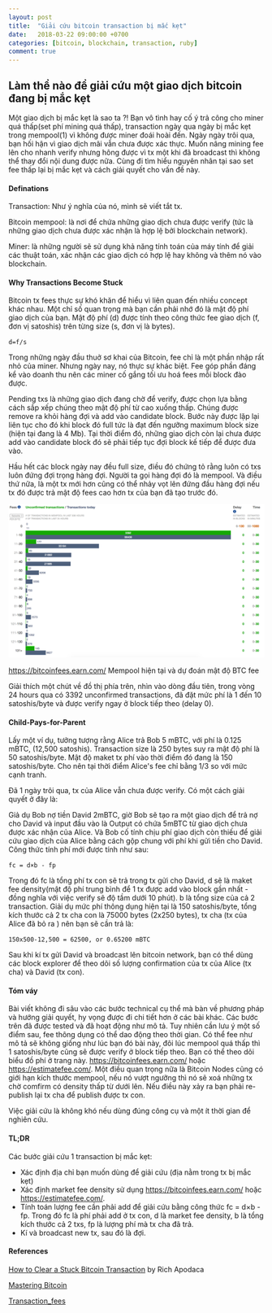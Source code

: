 ```yaml
---
layout: post
title:  "Giải cứu bitcoin transaction bị mắc kẹt"
date:   2018-03-22 09:00:00 +0700
categories: [bitcoin, blockchain, transaction, ruby]
comment: true
---
```


## Làm thể nào để giải cứu một giao dịch bitcoin đang bị mắc kẹt

Một giao dịch bị mắc kẹt là sao ta ?! Bạn vô tình hay cố ý trả công cho miner quá thấp(set phí mining quá thấp), transaction ngày qua ngày bị mắc kẹt trong mempool(1) vì không được miner đoái hoài đến. Ngày ngày trôi qua, bạn hối hận vì giao dịch mãi vẫn chưa được xác thực. Muốn nâng mining fee lên cho nhanh verify nhưng hông được vì tx một khi đã broadcast thì không thể thay đổi nội dung được nữa. Cùng đi tìm hiểu nguyên nhân tại sao set fee thấp lại bị mắc kẹt và cách giải quyết cho vấn đề này.

#### Definations

Transaction: Như ý nghĩa của nó, mình sẽ viết tắt tx.

Bitcoin mempool: là nơi để chứa những giao dịch chưa được verify (tức là những giao dịch chưa được xác nhận là hợp lệ bởi blockchain network).

Miner: là những người sẽ sử dụng khả năng tính toán của máy tính để giải các thuật toán, xác nhận các giao dịch có hợp lệ hay không và thêm nó vào blockchain.

#### Why Transactions Become Stuck

Bitcoin tx fees thực sự khó khăn để hiểu vì liên quan đến nhiều concept khác nhau. Một chỉ số quan trọng mà bạn cần phải nhớ đó là mật độ phí giao dịch của bạn. Mật độ phí (d) được tính theo công thức fee giao dịch (f, đơn vị satoshis) trên từng size (s, đơn vị là bytes).

```
d=f/s
```

Trong những ngày đầu thuở sơ khai của Bitcoin, fee chỉ là một phần nhập rất nhỏ của miner. Nhưng ngày nay, nó thực sự khác biệt. Fee góp phần đáng kể vào doanh thu nên các miner cố gắng tối ưu hoá fees mỗi block đào được.

Pending txs là những giao dịch đang chờ để verify, được chọn lựa bằng cách sắp xếp chúng theo mật độ phí từ cao xuống thấp. Chúng được remove ra khỏi hàng đợi và add vào candidate block. Bước này được lặp lại liên tục cho đó khi block đó full tức là đạt đến ngưỡng maximum block size (hiện tại đang là 4 Mb).  Tại thời điểm đó, những giao dịch còn lại chưa được add vào candidate block đó sẽ phải tiếp tục đợi block kế tiếp để được đưa vào.

Hầu hết các block ngày nay đều full size, điều đó chứng tỏ rằng luôn có txs luôn đứng đợi trọng hàng đợi. Người ta gọi hàng đợi đó là mempool. Và điều thứ nữa, là một tx mới hơn cũng có thể nhảy vọt lên đứng đầu hàng đợi nếu tx đó được trả mật độ fees cao hơn tx của bạn đã tạo trước đó.

![mempool](/images/mempool.png)

https://bitcoinfees.earn.com/ Mempool hiện tại và  dự đoán mật độ BTC fee 

Giải thích một chút về đồ thị phía trên, nhìn vào dòng đầu tiên, trong vòng 24 hours qua có 3392 unconfirmed transactions, đã đặt mức phí là 1 đến 10 satoshis/byte và được verify ngay ở block tiếp theo (delay 0).

#### Child-Pays-for-Parent

Lấy một ví dụ, tưởng tượng rằng Alice trả Bob 5 mBTC, với phí là 0.125 mBTC, (12,500 satoshis). Transaction size là 250 bytes suy ra mật độ phí là 50 satoshis/byte. Mật độ maket tx phí vào thời điểm đó đang là 150 satoshis/byte. Cho nên tại thời điểm Alice's fee chỉ bằng 1/3 so với mức cạnh tranh.

Đã 1 ngày trôi qua, tx của Alice vẫn chưa được verify. Có một cách giải quyết ở đây là:

Giả dụ Bob nợ tiền David 2mBTC, giờ Bob sẽ tạo ra một giao dịch để trả nợ cho David và input đầu vào là Output có chứa 5mBTC từ giao dịch chưa được xác nhận của Alice. Và Bob cố tính chịu phí giao dịch còn thiếu để giải cứu giao dịch của Alice bằng cách gộp chung với phí khi gửi tiền cho David. Công thức tính phí mới được tính như sau:

	fc = d×b - fp

Trong đó fc là tổng phí tx con sẽ trả trong tx gửi cho David, d sẽ là maket fee density(mật độ phí trung bình để 1 tx được add vào block gần nhất - đồng nghĩa với việc verify sẽ độ tầm dưới 10 phút). b là tổng size của cả 2 transaction. Giải dụ mức phí thông dụng hiện tại là 150 satoshis/byte,  tổng kích thước cả 2 tx cha con là 75000 bytes (2x250 bytes), tx cha (tx của Alice đã bỏ ra ) nên bạn sẽ cần trả là:

```
150x500-12,500 = 62500, or 0.65200 mBTC
```

Sau khi kí tx gửi David và broadcast lên bitcoin network, bạn có thể dùng các block explorer để theo dõi số lượng confirmation của tx của Alice (tx cha) và David (tx con).

#### Tóm váy

Bài viết không đi sâu vào các bước technical cụ thể mà bàn về phương pháp và hướng giải quyết, hy vọng được đi chi tiết hơn ở các bài khác. Các bước trên đã được tested và đã hoạt động như mô tả. Tuy nhiên cần lưu ý một số điểm sau, fee thông dụng có thể dao động theo thời gian. Có thể fee như mô tả sẽ không giống như lúc bạn đó bài này, đôi lúc mempool quá thấp thì 1 satoshis/byte cũng sẽ được verify ở block tiếp theo. Bạn có thể theo dõi biểu đồ phí ở trang này. https://bitcoinfees.earn.com/ hoặc https://estimatefee.com/. Một điều quan trọng nữa là Bitcoin Nodes cũng có giới hạn kích thước mempool, nếu nó vượt ngưỡng thì nó sẽ xoá những tx chờ comfirm có density thấp từ dưới lên. Nếu điều này xảy ra bạn phải re-publish lại tx cha để publish được tx con.

Việc giải cứu là không khó nếu dùng đúng công cụ và một ít thời gian để nghiên cứu.

#### TL;DR

Các bước giải cứu 1 transaction bị mắc kẹt:

- Xác định địa chỉ bạn muốn dùng để giải cứu (địa nằm trong tx bị mắc kẹt)
- Xác định market fee density sử dụng  https://bitcoinfees.earn.com/ hoặc https://estimatefee.com/.
- Tính toán lượng fee cần phải add để giải cứu bằng công thức fc = d×b - fp. Trong đó fc là phí phải add ở tx con, d là market fee density, b là tổng kích thước cả 2 txs, fp là lượng phí mà tx cha đã trả.
- Kí và broadcast new tx, sau đó là đợi.



#### References

[How to Clear a Stuck Bitcoin Transaction](https://bitzuma.com/posts/how-to-clear-a-stuck-bitcoin-transaction/) by Rich Apodaca

[Mastering Bitcoin](https://github.com/bitcoinbook/bitcoinbook)

[Transaction_fees](https://en.bitcoin.it/wiki/Transaction_fees)
